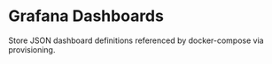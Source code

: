 # Grafana Dashboards

Store JSON dashboard definitions referenced by docker-compose via provisioning.
